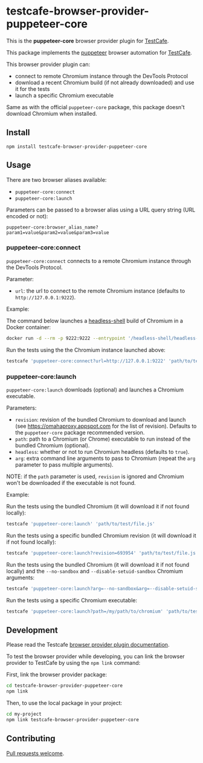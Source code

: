 # testcafe-browser-provider-puppeteer-core

This is the **puppeteer-core** browser provider plugin for [TestCafe](http://devexpress.github.io/testcafe).

This package implements the [puppeteer](https://github.com/GoogleChrome/puppeteer) browser automation for [TestCafe](http://devexpress.github.io/testcafe).

This browser provider plugin can:
- connect to remote Chromium instance through the DevTools Protocol
- download a recent Chromium build (if not already downloaded) and use it for the tests
- launch a specific Chromium executable

Same as with the official `puppeteer-core` package, this package doesn't download Chromium when installed.

## Install

```
npm install testcafe-browser-provider-puppeteer-core
```

## Usage

There are two browser aliases available:
- `puppeteer-core:connect`
- `puppeteer-core:launch`

Parameters can be passed to a browser alias using a URL query string (URL encoded or not):
```
puppeteer-core:browser_alias_name?param1=value&param2=value&param3=value
```

### puppeteer-core:connect

`puppeteer-core:connect` connects to a remote Chromium instance through the DevTools Protocol.

Parameter:
- `url`: the url to connect to the remote Chromium instance (defaults to `http://127.0.0.1:9222`).

Example:

The command below launches a [headless-shell](https://chromium.googlesource.com/chromium/src/+/lkgr/headless/README.md) build of Chromium in a Docker container:
```sh
docker run -d --rm -p 9222:9222 --entrypoint '/headless-shell/headless-shell' chromedp/headless-shell --no-sandbox --headless --disable-gpu --disable-dev-shm-usage --remote-debugging-address=0.0.0.0 --remote-debugging-port=9222
```

Run the tests using the the Chromium instance launched above:
```sh
testcafe 'puppeteer-core:connect?url=http://127.0.0.1:9222' 'path/to/test/file.js'
```

### puppeteer-core:launch

`puppeteer-core:launch` downloads (optional) and launches a Chromium executable.

Parameters:
- `revision`: revision of the bundled Chromium to download and launch (see https://omahaproxy.appspot.com for the list of revision). Defaults to the `puppeteer-core` package recommended version.
- `path`: path to a Chromium (or Chrome) executable to run instead of the bundled Chromium (optional).
- `headless`: whether or not to run Chromium headless (defaults to `true`).
- `arg`: extra command line arguments to pass to Chromium (repeat the `arg` parameter to pass multiple arguments).

NOTE: if the `path` parameter is used, `revision` is ignored and Chromium won't be downloaded if the executable is not found.

Example:

Run the tests using the bundled Chromium (it will download it if not found locally):
```sh
testcafe 'puppeteer-core:launch' 'path/to/test/file.js'
```

Run the tests using a specific bundled Chromium revision (it will download it if not found locally):
```sh
testcafe 'puppeteer-core:launch?revision=693954' 'path/to/test/file.js'
```

Run the tests using the bundled Chromium (it will download it if not found locally) and the `--no-sandbox` and `--disable-setuid-sandbox` Chromium arguments:
```sh
testcafe 'puppeteer-core:launch?arg=--no-sandbox&arg=--disable-setuid-sandbox' 'path/to/test/file.js'
```

Run the tests using a specific Chromium executable:
```sh
testcafe 'puppeteer-core:launch?path=/my/path/to/chromium' 'path/to/test/file.js'
```

## Development

Please read the Testcafe [browser provider plugin documentation](https://devexpress.github.io/testcafe/documentation/extending-testcafe/browser-provider-plugin/).

To test the browser provider while developing, you can link the browser provider to TestCafe by using the `npm link` command:

First, link the browser provider package:
```sh
cd testcafe-browser-provider-puppeteer-core
npm link
```

Then, to use the local package in your project:
```sh
cd my-project
npm link testcafe-browser-provider-puppeteer-core
```

## Contributing

[Pull requests welcome](https://github.com/curvegrid/testcafe-browser-provider-puppeteer-core/pulls).
